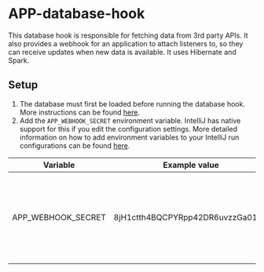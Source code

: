 # APP-database-hook

This database hook is responsible for fetching data from 3rd party APIs. It also provides a webhook for an application
to attach listeners to, so they can receive updates when new data is available. It uses Hibernate and Spark.

## Setup

1. The database must first be loaded before running the database hook. More instructions can be found 
   [here](https://github.com/Airborne-Pollutant-Pathfinder/APP-database).
2. Add the `APP_WEBHOOK_SECRET` environment variable. IntelliJ has native support for this if you edit the configuration
   settings. More detailed information on how to add environment variables to your IntelliJ run configurations can be 
   found 
   [here](https://www.jetbrains.com/help/objc/add-environment-variables-and-program-arguments.html#add-environment-variables).

| Variable           | Example value                      | Description                                                             |
|--------------------|------------------------------------|-------------------------------------------------------------------------|
| APP_WEBHOOK_SECRET | 8jH1ctth4BQCPYRpp42DR6uvzzGa015N   | The secret of the webhook that is made to connect to the database hook. |

